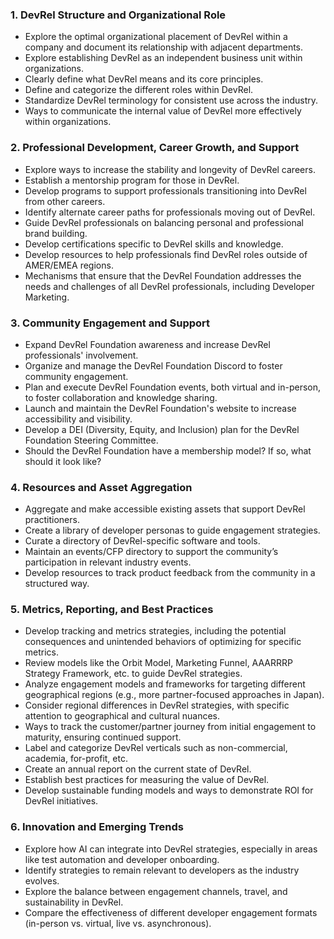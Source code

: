### 1. DevRel Structure and Organizational Role
   - Explore the optimal organizational placement of DevRel within a company and document its relationship with adjacent departments. 
   - Explore establishing DevRel as an independent business unit within organizations.
   - Clearly define what DevRel means and its core principles.
   - Define and categorize the different roles within DevRel.
   - Standardize DevRel terminology for consistent use across the industry.
   - Ways to communicate the internal value of DevRel more effectively within organizations.

### 2. Professional Development, Career Growth, and Support
   - Explore ways to increase the stability and longevity of DevRel careers.
   - Establish a mentorship program for those in DevRel.
   - Develop programs to support professionals transitioning into DevRel from other careers.
   - Identify alternate career paths for professionals moving out of DevRel.
   - Guide DevRel professionals on balancing personal and professional brand building.
   - Develop certifications specific to DevRel skills and knowledge.
   - Develop resources to help professionals find DevRel roles outside of AMER/EMEA regions.
   - Mechanisms that ensure that the DevRel Foundation addresses the needs and challenges of all DevRel professionals, including Developer Marketing.

### 3. Community Engagement and Support
   - Expand DevRel Foundation awareness and increase DevRel professionals' involvement.
   - Organize and manage the DevRel Foundation Discord to foster community engagement.
   - Plan and execute DevRel Foundation events, both virtual and in-person, to foster collaboration and knowledge sharing.
   - Launch and maintain the DevRel Foundation's website to increase accessibility and visibility.
   - Develop a DEI (Diversity, Equity, and Inclusion) plan for the DevRel Foundation Steering Committee.
   - Should the DevRel Foundation have a membership model? If so, what should it look like?

### 4. Resources and Asset Aggregation
   - Aggregate and make accessible existing assets that support DevRel practitioners.
   - Create a library of developer personas to guide engagement strategies.
   - Curate a directory of DevRel-specific software and tools.
   - Maintain an events/CFP directory to support the community’s participation in relevant industry events.
   - Develop resources to track product feedback from the community in a structured way.

### 5. Metrics, Reporting, and Best Practices
   - Develop tracking and metrics strategies, including the potential consequences and unintended behaviors of optimizing for specific metrics.
   - Review models like the Orbit Model, Marketing Funnel, AAARRRP Strategy Framework, etc. to guide DevRel strategies.
   - Analyze engagement models and frameworks for targeting different geographical regions (e.g., more partner-focused approaches in Japan).
   - Consider regional differences in DevRel strategies, with specific attention to geographical and cultural nuances.
   - Ways to track the customer/partner journey from initial engagement to maturity, ensuring continued support.
   - Label and categorize DevRel verticals such as non-commercial, academia, for-profit, etc.
   - Create an annual report on the current state of DevRel.
   - Establish best practices for measuring the value of DevRel.
   - Develop sustainable funding models and ways to demonstrate ROI for DevRel initiatives.

### 6. Innovation and Emerging Trends
   - Explore how AI can integrate into DevRel strategies, especially in areas like test automation and developer onboarding.
   - Identify strategies to remain relevant to developers as the industry evolves.
   - Explore the balance between engagement channels, travel, and sustainability in DevRel.
   - Compare the effectiveness of different developer engagement formats (in-person vs. virtual, live vs. asynchronous).
